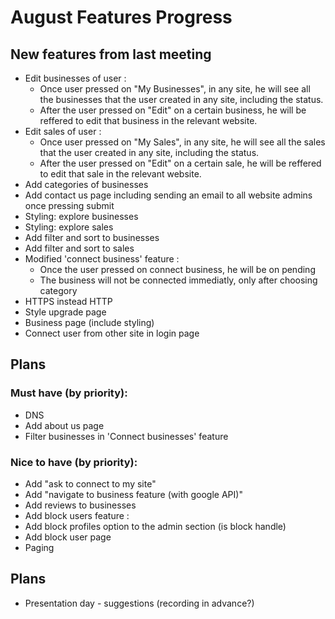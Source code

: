 
# August Features Progress
## New features from last meeting
+ Edit businesses of user :
    + Once user pressed on "My Businesses", in any site, he will see all the businesses that the user created in any site, including the status.
    + After the user pressed on "Edit" on a certain business, he will be reffered to edit that business in the relevant website.
+ Edit sales of user :
    + Once user pressed on "My Sales", in any site, he will see all the sales that the user created in any site, including the status.
    + After the user pressed on "Edit" on a certain sale, he will be reffered to edit that sale in the relevant website.
+ Add categories of businesses
+ Add contact us page including sending an email to all website admins once pressing submit
+ Styling: explore businesses
+ Styling: explore sales
+ Add filter and sort to businesses
+ Add filter and sort to sales
+ Modified 'connect business' feature :
    + Once the user pressed on connect business, he will be on pending
    + The business will not be connected immediatly, only after choosing category
+ HTTPS instead HTTP
+ Style upgrade page
+ Business page (include styling)
+ Connect user from other site in login page

## Plans
### Must have (by priority):
+ DNS
+ Add about us page
+ Filter businesses in 'Connect businesses' feature

### Nice to have (by priority):
+ Add "ask to connect to my site"
+ Add "navigate to business feature (with google API)"
+ Add reviews to businesses
+ Add block users feature :
 + Add block profiles option to the admin section (is block handle)
 + Add block user page
+ Paging

## Plans
+ Presentation day - suggestions (recording in advance?)
